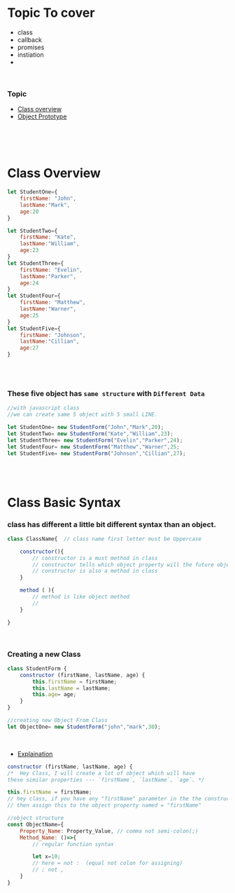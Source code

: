 # Topic To cover
* class
* callback
* promises
* instiation
* 

<br>

### Topic

* [Class overview](#class-overview)  
* [Object Prototype](#object-prototpye) 

<br>
<br>
<br>

# Class Overview


```javascript
let StudentOne={
    firstName: "John",
    lastName:"Mark",
    age:20
}

let StudentTwo={
    firstName: "Kate",
    lastName:"William",
    age:23
}
let StudentThree={
    firstName: "Evelin",
    lastName:"Parker",
    age:24
}
let StudentFour={
    firstName: "Matthew",
    lastName:"Warner",
    age:25
}
let StudentFive={
    firstName: "Johnson",
    lastName:"Cillian",
    age:27
}
```

<br>
<br> 


### These five object has `same structure` with `Different Data`

```javascript
//with javascript class
//we can create same 5 object with 5 small LINE.

let StudentOne= new StudentForm("John","Mark",20);
let StudentTwo= new StudentForm("Kate","William",23);
let StudentThree= new StudentForm("Evelin","Parker",24);
let StudentFour= new StudentForm("Matthew","Warner",25;
let StudentFive= new StudentForm("Johnson","Cillian",27);
```

<br>
<br> 


# Class Basic Syntax

### class has different a little bit different syntax than an object.

```javascript
class ClassName{  // class name first letter must be Uppercase

    constructor(){
        // constructor is a must method in class
        // constructor tells which object property will the future object contain.
        // constructor is also a method in class        
    }

    method ( ){
        // method is like object method
        // 
    }

}
```

<br>

### Creating a new Class 

```javascript
class StudentForm {
    constructor (firstName, lastName, age) {
        this.firstName = firstName;
        this.lastName = lastName;
        this.age= age;
    }
}

//creating new Object From Class
let ObjectOne= new StudentForm("john","mark",30);
```

<br>

* <ins>Explaination</ins>

```javascript
constructor (firstName, lastName, age) {
/*  Hey Class, I will create a lot of object which will have
these similar properties --- `firstName`, `lastName`, `age`. */
```





```javascript
this.firstName = firstName;
// hey class, if you have any "firstName" parameter in the the constructor function
// then assign this to the object property named = "firstName"
```


```javascript
//object structure
const ObjectName={
    Property_Name: Property_Value, // comma not semi-colon(;)
    Method_Name: ()=>{
        // regular function syntax

        let x=10;
        // here = not :  (equal not colon for assigning)
        // ; not ,        
    }
}
```

